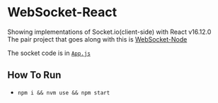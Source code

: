 # WebSocket-React

Showing implementations of Socket.io(client-side) with React v16.12.0   
The pair project that goes along with this is [WebSocket-Node](https://github.com/k-wilmeth/WebSocket-Node)

The socket code is in [`App.js`](./src/App.js)

## How To Run
 - `npm i && nvm use && npm start`